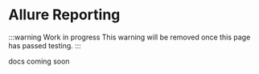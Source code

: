 # Allure Reporting

:::warning Work in progress
<centered-image src="/img/work-in-progress.png" />
This warning will be removed once this page has passed testing.
:::

docs coming soon
